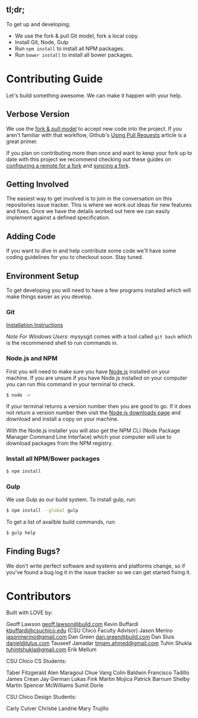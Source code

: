 ## tl;dr;
To get up and developing;
* We use the fork & pull Git model, fork a local copy.
* Install Git, Node, Gulp
* Run `npm install` to install all NPM packages.
* Run `bower install` to install all bower packages.

Contributing Guide
==================

Let's build something awesome. We can make it happen with your help.

## Verbose Version 
We use the [fork & pull model](https://help.github.com/articles/using-pull-requests#fork--pull) to accept new code into the project. If you aren't familiar with that workflow, Github's [Using Pull Requests](https://help.github.com/articles/using-pull-requests) article is a great primer.

If you plan on contributing more than once and want to keep your fork up to date with this project we recommend checking out these guides on [configuring a remote for a fork](https://help.github.com/articles/configuring-a-remote-for-a-fork) and [syncing a fork](https://help.github.com/articles/syncing-a-fork).

## Getting Involved

The easiest way to get involved is to join in the conversation on this repositories issue tracker. This is where we work out ideas for new features and fixes. Once we have the details worked out here we can easily implement against a defined specification.

## Adding Code

If you want to dive in and help contribute some code we'll have some coding guidelines for you to checkout soon. Stay tuned.

## Environment Setup

To get developing you will need to have a few programs installed which will make things easier as you develop.

### Git

[Installation Instructions](http://git-scm.com/book/en/Getting-Started-Installing-Git)

*Note For Windows Users*: mysysgit comes with a tool called `git bash` which is the recommened shell to run commands in. 

### Node.js and NPM
First you will need to make sure you have [Node.js](http://nodejs.org) installed on your machine. If you are unsure if you have Node.js installed on your computer you can run this command in your terminal to check.

```bash
$ node -v
```

If your terminal returns a version number then you are good to go. If it does not return a version number then visit the [Node.js downloads page](http://nodejs.org/download/) and download and install a copy on your machine.

With the Node.js installer you will also get the NPM CLI (Node Package Manager Command Line Interface) which your computer will use to download packages from the NPM registry. 

### Install all NPM/Bower packages

```bash
$ npm install
```

### Gulp
We use Gulp as our build system.  To install gulp, run:

```bash
$ npm install --global gulp
```
To get a list of availble build commands, run:

```bash
$ gulp help
```

## Finding Bugs?

We don't write perfect software and systems and platforms change, so if you've found a bug log it in the issue tracker so we can get started fixing it.

Contributors
============

Built with LOVE by:

Geoff Lawson <geoff.lawson@build.com>
Kevin Buffardi <kbuffardi@csuchico.edu> (CSU Chico Faculty Advisor)
Jason Merino <jasonmerino@gmail.com>
Dan Green <dan.green@build.com>
Dan Sluis <daniel@lulus.com>
Tauseef Jamadar <tmjam.ahmed@gmail.com>
Tuhin Shukla <tuhintshukla@gmail.com>
Erik Mellum

CSU Chico CS Students:

Taber Fitzgerald
Alen Maragoul
Chue Vang
Colin Baldwin
Francisco Tadillo
James Crean
Jay German
Lukas Fink
Martin Mojica
Patrick Barnum
Shelby Martin
Spencer McWilliams
Sumit Dorle

CSU Chico Design Students:

Carly Culver
Christie Landrie
Mary Trujillo

